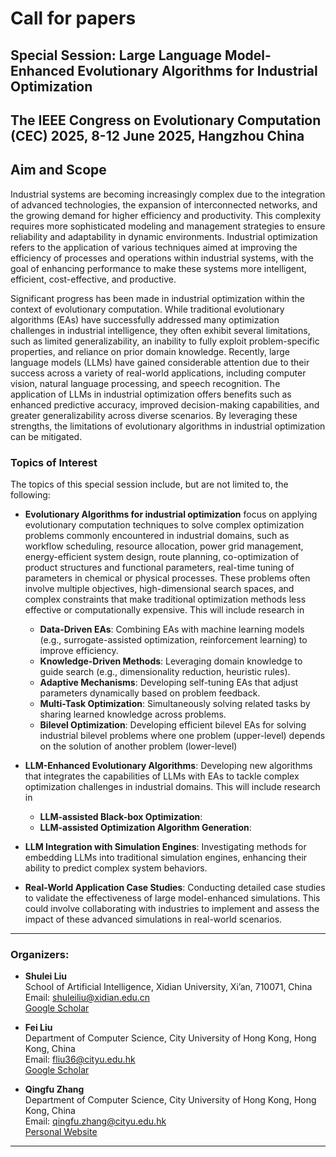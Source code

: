 # Call for papers

## Special Session: Large Language Model-Enhanced Evolutionary Algorithms for Industrial Optimization

## The IEEE Congress on Evolutionary Computation (CEC) 2025, 8-12 June 2025, Hangzhou China

## Aim and Scope

Industrial systems are becoming increasingly complex due to the integration of advanced technologies, the expansion of interconnected networks, and the growing demand for higher efficiency and productivity. This complexity requires more sophisticated modeling and management strategies to ensure reliability and adaptability in dynamic environments. Industrial optimization refers to the application of various techniques aimed at improving the efficiency of processes and operations within industrial systems, with the goal of enhancing performance to make these systems more intelligent, efficient, cost-effective, and productive.

Significant progress has been made in industrial optimization within the context of evolutionary computation. While traditional evolutionary algorithms (EAs) have successfully addressed many optimization challenges in industrial intelligence, they often exhibit several limitations, such as limited generalizability, an inability to fully exploit problem-specific properties, and reliance on prior domain knowledge. Recently, large language models (LLMs) have gained considerable attention due to their success across a variety of real-world applications, including computer vision, natural language processing, and speech recognition. The application of LLMs in industrial optimization offers benefits such as enhanced predictive accuracy, improved decision-making capabilities, and greater generalizability across diverse scenarios. By leveraging these strengths, the limitations of evolutionary algorithms in industrial optimization can be mitigated.

### Topics of Interest

The topics of this special session include, but are not limited to, the following:
- **Evolutionary Algorithms for industrial optimization** focus on applying evolutionary computation techniques to solve complex optimization problems commonly encountered in industrial domains, such as workflow scheduling, resource allocation, power grid management, energy-efficient system design, route planning, co-optimization of product structures and functional parameters, real-time tuning of parameters in chemical or physical processes. These problems often involve multiple objectives, high-dimensional search spaces, and complex constraints that make traditional optimization methods less effective or computationally expensive. This will include research in
  - **Data-Driven EAs**: Combining EAs with machine learning models (e.g., surrogate-assisted optimization, reinforcement learning) to improve efficiency.
  - **Knowledge-Driven Methods**: Leveraging domain knowledge to guide search (e.g., dimensionality reduction, heuristic rules).
  - **Adaptive Mechanisms**: Developing self-tuning EAs that adjust parameters dynamically based on problem feedback.
  - **Multi-Task Optimization**: Simultaneously solving related tasks by sharing learned knowledge across problems.
  - **Bilevel Optimization**: Developing efficient bilevel EAs for solving industrial bilevel problems where one problem (upper-level) depends on the solution of another problem (lower-level)
- **LLM-Enhanced Evolutionary Algorithms**: Developing new algorithms that integrates the capabilities of LLMs with EAs to tackle complex optimization challenges in industrial domains. This will include research in
  - **LLM-assisted Black-box Optimization**:
  - **LLM-assisted Optimization Algorithm Generation**:
  
- **LLM Integration with Simulation Engines**: Investigating methods for embedding LLMs into traditional simulation engines, enhancing their ability to predict complex system behaviors.
- **Real-World Application Case Studies**: Conducting detailed case studies to validate the effectiveness of large model-enhanced simulations. This could involve collaborating with industries to implement and assess the impact of these advanced simulations in real-world scenarios.

---

### Organizers:

- **Shulei Liu**  
  School of Artificial Intelligence, Xidian University, Xi’an, 710071, China  
  Email: [shuleiliu@xidian.edu.cn](mailto:shuleiliu@xidian.edu.cn)  
  [Google Scholar](https://scholar.google.com/citations?user=UCmhmG4AAAAJ&hl=zh-CN)  

- **Fei Liu**  
  Department of Computer Science, City University of Hong Kong, Hong Kong, China  
  Email: [fliu36@cityu.edu.hk](mailto:fliu36@cityu.edu.hk)  
  [Google Scholar](https://scholar.google.com/citations?user=wS0G_qQAAAAJ&hl=en)  

- **Qingfu Zhang**  
  Department of Computer Science, City University of Hong Kong, Hong Kong, China  
  Email: [qingfu.zhang@cityu.edu.hk](mailto:qingfu.zhang@cityu.edu.hk)  
  [Personal Website](https://www.cs.cityu.edu.hk/~qzhan7/index.html)  

---
